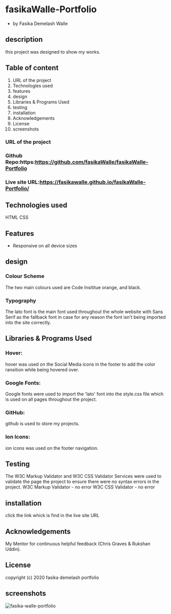 # fasikaWalle-Portfolio

- by Fasika Demelash Walle

## description

this project was designed to show my works.

## Table of content

1. URL of the project
2. Technologies used
3. features
4. design
5. Libraries & Programs Used
6. testing
7. installation
8. Acknowledgements
9. License
10. screenshots

### URL of the project

### Github Repo:https:https://github.com/fasikaWalle/fasikaWalle-Portfolio

### Live site URL:https://fasikawalle.github.io/fasikaWalle-Portfolio/

## Technologies used

HTML
CSS

## Features

- Responsive on all device sizes

## design

### Colour Scheme

The two main colours used are Code Insititue orange, and black.

### Typography

The lato font is the main font used throughout the whole website with Sans Serif as the fallback font in case for any reason the font isn't being imported into the site correctly.

## Libraries & Programs Used

### Hover:

hover was used on the Social Media icons in the footer to add the color ransition while being hovered over.

### Google Fonts:

Google fonts were used to import the 'lato' font into the style.css file which is used on all pages throughout the project.

### GitHub:

github is used to store my projects.

### Ion Icons:

ion icons was used on the footer navigation.

## Testing

The W3C Markup Validator and W3C CSS Validator Services were used to validate the page the project to ensure there were no syntax errors in the project.
W3C Markup Validator - no error
W3C CSS Validator - no error

## installation

click the link whick is find in the live site URL

## Acknowledgements

My Mentor for continuous helpful feedback (Chris Graves & Rukshan Uddin).

## License

copyright (c) 2020 fasika demelash portfolio

## screenshots
![fasika-walle-portfolio](https://user-images.githubusercontent.com/73629983/101998965-9ad34080-3c9d-11eb-8b74-16789df38940.png)



